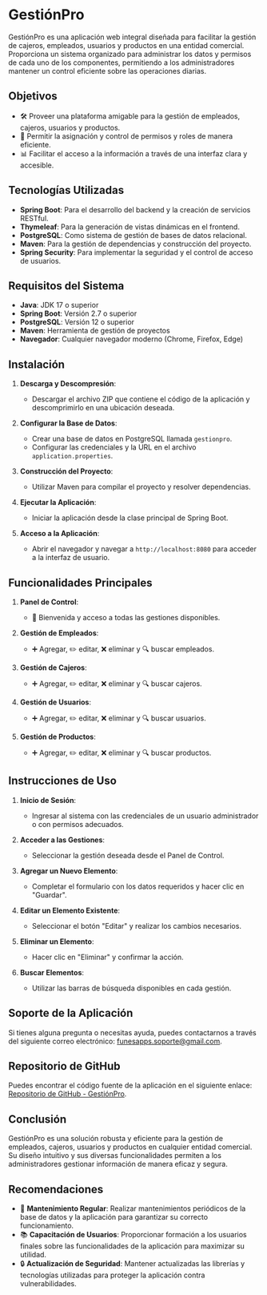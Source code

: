 # GestiónPro

GestiónPro es una aplicación web integral diseñada para facilitar la gestión de cajeros, empleados, usuarios y productos en una entidad comercial. Proporciona un sistema organizado para administrar los datos y permisos de cada uno de los componentes, permitiendo a los administradores mantener un control eficiente sobre las operaciones diarias.

## Objetivos

- 🛠️ Proveer una plataforma amigable para la gestión de empleados, cajeros, usuarios y productos.
- 🔐 Permitir la asignación y control de permisos y roles de manera eficiente.
- 📊 Facilitar el acceso a la información a través de una interfaz clara y accesible.

## Tecnologías Utilizadas

- **Spring Boot**: Para el desarrollo del backend y la creación de servicios RESTful.
- **Thymeleaf**: Para la generación de vistas dinámicas en el frontend.
- **PostgreSQL**: Como sistema de gestión de bases de datos relacional.
- **Maven**: Para la gestión de dependencias y construcción del proyecto.
- **Spring Security**: Para implementar la seguridad y el control de acceso de usuarios.

## Requisitos del Sistema

- **Java**: JDK 17 o superior
- **Spring Boot**: Versión 2.7 o superior
- **PostgreSQL**: Versión 12 o superior
- **Maven**: Herramienta de gestión de proyectos
- **Navegador**: Cualquier navegador moderno (Chrome, Firefox, Edge)

## Instalación

1. **Descarga y Descompresión**: 
   - Descargar el archivo ZIP que contiene el código de la aplicación y descomprimirlo en una ubicación deseada.
   
2. **Configurar la Base de Datos**: 
   - Crear una base de datos en PostgreSQL llamada `gestionpro`.
   - Configurar las credenciales y la URL en el archivo `application.properties`.

3. **Construcción del Proyecto**: 
   - Utilizar Maven para compilar el proyecto y resolver dependencias.

4. **Ejecutar la Aplicación**: 
   - Iniciar la aplicación desde la clase principal de Spring Boot.

5. **Acceso a la Aplicación**: 
   - Abrir el navegador y navegar a `http://localhost:8080` para acceder a la interfaz de usuario.

## Funcionalidades Principales

1. **Panel de Control**: 
   - 🎉 Bienvenida y acceso a todas las gestiones disponibles.

2. **Gestión de Empleados**: 
   - ➕ Agregar, ✏️ editar, ❌ eliminar y 🔍 buscar empleados.

3. **Gestión de Cajeros**: 
   - ➕ Agregar, ✏️ editar, ❌ eliminar y 🔍 buscar cajeros.

4. **Gestión de Usuarios**: 
   - ➕ Agregar, ✏️ editar, ❌ eliminar y 🔍 buscar usuarios.

5. **Gestión de Productos**: 
   - ➕ Agregar, ✏️ editar, ❌ eliminar y 🔍 buscar productos.

## Instrucciones de Uso

1. **Inicio de Sesión**: 
   - Ingresar al sistema con las credenciales de un usuario administrador o con permisos adecuados.

2. **Acceder a las Gestiones**: 
   - Seleccionar la gestión deseada desde el Panel de Control.

3. **Agregar un Nuevo Elemento**: 
   - Completar el formulario con los datos requeridos y hacer clic en "Guardar".

4. **Editar un Elemento Existente**: 
   - Seleccionar el botón "Editar" y realizar los cambios necesarios.

5. **Eliminar un Elemento**: 
   - Hacer clic en "Eliminar" y confirmar la acción.

6. **Buscar Elementos**: 
   - Utilizar las barras de búsqueda disponibles en cada gestión.

## Soporte de la Aplicación

Si tienes alguna pregunta o necesitas ayuda, puedes contactarnos a través del siguiente correo electrónico: [funesapps.soporte@gmail.com](mailto:funesapps.soporte@gmail.com).

## Repositorio de GitHub

Puedes encontrar el código fuente de la aplicación en el siguiente enlace: [Repositorio de GitHub - GestiónPro](https://github.com/EmiFunes91/adm-empleados).

## Conclusión

GestiónPro es una solución robusta y eficiente para la gestión de empleados, cajeros, usuarios y productos en cualquier entidad comercial. Su diseño intuitivo y sus diversas funcionalidades permiten a los administradores gestionar información de manera eficaz y segura.

## Recomendaciones

- 🔧 **Mantenimiento Regular**: Realizar mantenimientos periódicos de la base de datos y la aplicación para garantizar su correcto funcionamiento.
- 📚 **Capacitación de Usuarios**: Proporcionar formación a los usuarios finales sobre las funcionalidades de la aplicación para maximizar su utilidad.
- 🔒 **Actualización de Seguridad**: Mantener actualizadas las librerías y tecnologías utilizadas para proteger la aplicación contra vulnerabilidades.
